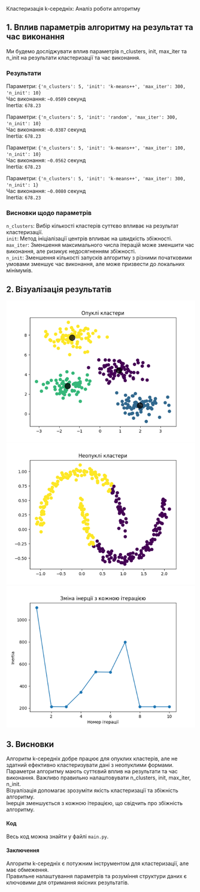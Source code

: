 Кластеризація k-середніх: Аналіз роботи алгоритму

## 1. Вплив параметрів алгоритму на результат та час виконання
Ми будемо досліджувати вплив параметрів n_clusters, init, max_iter та n_init на результати кластеризації та час виконання.


### Результати
Параметри: `{'n_clusters': 5, 'init': 'k-means++', 'max_iter': 300, 'n_init': 10}`\
Час виконання: `~0.0509` секунд\
Inertia: `678.23`

Параметри: `{'n_clusters': 5, 'init': 'random', 'max_iter': 300, 'n_init': 10}`\
Час виконання: `~0.0387` секунд\
Inertia: `678.23`

Параметри: `{'n_clusters': 5, 'init': 'k-means++', 'max_iter': 100, 'n_init': 10}`\
Час виконання: `~0.0562` секунд\
Inertia: `678.23`

Параметри: `{'n_clusters': 5, 'init': 'k-means++', 'max_iter': 300, 'n_init': 1}`\
Час виконання: `~0.0080` секунд\
Inertia: `678.23`

### Висновки щодо параметрів
`n_clusters`: Вибір кількості кластерів суттєво впливає на результат кластеризації.\
`init`: Метод ініціалізації центрів впливає на швидкість збіжності.\
`max_iter`: Зменшення максимального числа ітерацій може зменшити час виконання, але ризикує недосягненням збіжності.\
`n_init`: Зменшення кількості запусків алгоритму з різними початковими умовами зменшує час виконання, але може призвести до локальних мінімумів.
## 2. Візуалізація результатів
![plot 1.png](plot%201.png)\
![plot 2.png](plot%202.png)\
![plot 3.png](plot%203.png)

## 3.  Висновки
Алгоритм k-середніх добре працює для опуклих кластерів, але не здатний ефективно кластеризувати дані з неопуклими формами.\
Параметри алгоритму мають суттєвий вплив на результати та час виконання. Важливо правильно налаштовувати n_clusters, init, max_iter, n_init.\
Візуалізація допомагає зрозуміти якість кластеризації та збіжність алгоритму.\
Інерція зменшується з кожною ітерацією, що свідчить про збіжність алгоритму.
#### Код
Весь код можна знайти у файлі `main.py`.

#### Заключення
Алгоритм k-середніх є потужним інструментом для кластеризації, але має обмеження.\
Правильне налаштування параметрів та розуміння структури даних є ключовими для отримання якісних результатів.
